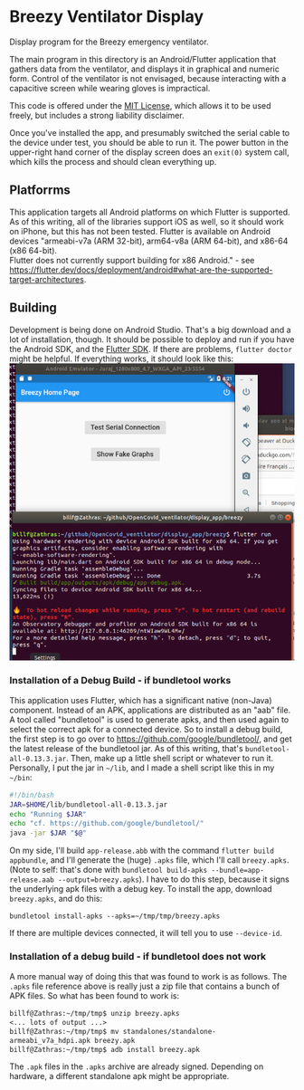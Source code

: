 # Breezy Ventilator Display
Display program for the Breezy emergency ventilator.

The main program in this directory is an Android/Flutter application that
gathers data from the ventilator, and displays it in graphical and numeric
form.  Control of the ventilator is not envisaged, because interacting with
a capacitive screen while wearing gloves is impractical.

This code is offered under the [MIT License](LICENSE), which allows it to
be used freely, but includes a strong liability disclaimer.

Once you've
installed the app, and presumably switched the serial cable to the device under test, you
should be able to run it.  The power button in the upper-right hand corner of the display
screen does an `exit(0)` system call, which kills the process and should clean everything up.

## Platforrms

This application targets all Android platforms on which Flutter is supported.
As of this writing, all of the libraries support iOS as well, so it should work
on iPhone, but this has not been tested.  Flutter is available on Android devices
"armeabi-v7a (ARM 32-bit), arm64-v8a (ARM 64-bit), and x86-64 (x86 64-bit).  
Flutter does not currently support building for x86 Android." - see 
https://flutter.dev/docs/deployment/android#what-are-the-supported-target-architectures.

## Building

Development is being done on Android Studio.  That's a big download and a lot of
installation, though.  It should be possible to deploy and run if you have the
Android SDK, and the [Flutter SDK](https://flutter.dev/docs/development/tools/sdk/releases).
If there are problems, `flutter doctor` might be helpful.  If everything works, it should
look like this:
![Running from Command Line](misc/flutter_run.png)

### Installation of a Debug Build - if bundletool works

This application uses Flutter, which has a significant native (non-Java)
component.  Instead of an APK, applications are distributed as an "aab" file.
A tool called "bundletool" is used to generate apks, and then used again
to select the correct apk for a connected device.  So to install a debug
build, the first step is to go over to https://github.com/google/bundletool/,
and get the latest release of the bundletool jar.  As of this writing, that's
`bundletool-all-0.13.3.jar`.  Then, make up a little shell script or whatever to run
it.  Personally, I put the jar in `~/lib`, and I made a shell script like this in my
`~/bin`:
```bash
#!/bin/bash
JAR=$HOME/lib/bundletool-all-0.13.3.jar
echo "Running $JAR"
echo "cf. https://github.com/google/bundletool/"
java -jar $JAR "$@"
```
On my side, I'll build `app-release.abb` with the command `flutter build appbundle`, and I'll
generate the (huge) `.apks` file, which I'll call `breezy.apks`.  (Note to self:  that's done with
`bundletool build-apks --bundle=app-release.aab --output=breezy.apks`).  I have to do this step, because
it signs the underlying apk files with a debug key.  To install the app, download `breezy.apks`,
and do this:
```ignorelang
bundletool install-apks --apks=~/tmp/tmp/breezy.apks
```
If there are  multiple devices connected, it will tell you to use `--device-id`.  

### Installation of a debug build - if bundletool does not work

A more manual way of doing this that was found to work is as follows.  The `.apks` file reference
above is really just a zip file that contains a bunch of APK files.  So what has been found to
work is:
```ignorelang
billf@Zathras:~/tmp/tmp$ unzip breezy.apks
<... lots of output ...>
billf@Zathras:~/tmp/tmp$ mv standalones/standalone-armeabi_v7a_hdpi.apk breezy.apk
billf@Zathras:~/tmp/tmp$ adb install breezy.apk
```
The `.apk` files in the `.apks` archive are already signed.  Depending on hardware, a different
standalone apk might be appropriate.
